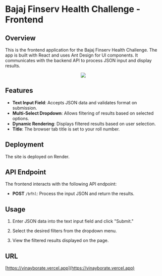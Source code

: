 # Bajaj Finserv Health Challenge - Frontend

## Overview

This is the frontend application for the Bajaj Finserv Health Challenge. The app is built with React and uses Ant Design for UI components. It communicates with the backend API to process JSON input and display results.

<p align="center">
  <img src="https://github.com/user-attachments/assets/e70b4ebb-793f-4f95-943d-f9bbadb0a77d" />
</p>

## Features

- **Text Input Field**: Accepts JSON data and validates format on submission.
- **Multi-Select Dropdown**: Allows filtering of results based on selected options.
- **Dynamic Rendering**: Displays filtered results based on user selection.
- **Title**: The browser tab title is set to your roll number.

## Deployment

The site is deployed on Render.

## API Endpoint

The frontend interacts with the following API endpoint:

- **POST** `/bfhl`: Process the input JSON and return the results.

## Usage

1. Enter JSON data into the text input field and click "Submit."

2. Select the desired filters from the dropdown menu.
3. View the filtered results displayed on the page.

## URL

[https://vinayborate.vercel.app](https://vinayborate.vercel.app)
